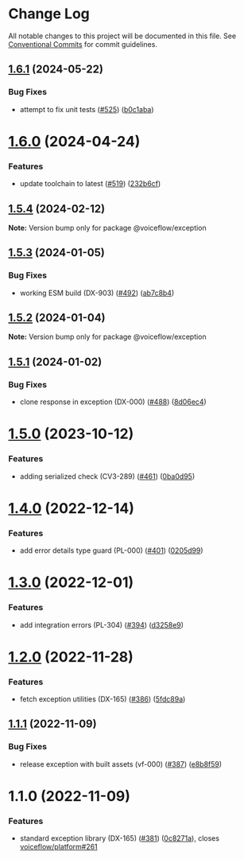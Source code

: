 # Change Log

All notable changes to this project will be documented in this file.
See [Conventional Commits](https://conventionalcommits.org) for commit guidelines.

## [1.6.1](https://github.com/voiceflow/libs/compare/@voiceflow/exception@1.6.0...@voiceflow/exception@1.6.1) (2024-05-22)

### Bug Fixes

* attempt to fix unit tests ([#525](https://github.com/voiceflow/libs/issues/525)) ([b0c1aba](https://github.com/voiceflow/libs/commit/b0c1aba3265dc8427b5a97877a4c9bac9fb82d43))

# [1.6.0](https://github.com/voiceflow/libs/compare/@voiceflow/exception@1.5.4...@voiceflow/exception@1.6.0) (2024-04-24)

### Features

* update toolchain to latest ([#519](https://github.com/voiceflow/libs/issues/519)) ([232b6cf](https://github.com/voiceflow/libs/commit/232b6cfcc65955760950de753f37c8b4f7e0ae62))

## [1.5.4](https://github.com/voiceflow/libs/compare/@voiceflow/exception@1.5.3...@voiceflow/exception@1.5.4) (2024-02-12)

**Note:** Version bump only for package @voiceflow/exception

## [1.5.3](https://github.com/voiceflow/libs/compare/@voiceflow/exception@1.5.2...@voiceflow/exception@1.5.3) (2024-01-05)

### Bug Fixes

* working ESM build (DX-903) ([#492](https://github.com/voiceflow/libs/issues/492)) ([ab7c8b4](https://github.com/voiceflow/libs/commit/ab7c8b407344c77ac3716921360e27eedcfb8d04))

## [1.5.2](https://github.com/voiceflow/libs/compare/@voiceflow/exception@1.5.1...@voiceflow/exception@1.5.2) (2024-01-04)

**Note:** Version bump only for package @voiceflow/exception

## [1.5.1](https://github.com/voiceflow/libs/compare/@voiceflow/exception@1.5.0...@voiceflow/exception@1.5.1) (2024-01-02)

### Bug Fixes

* clone response in exception (DX-000) ([#488](https://github.com/voiceflow/libs/issues/488)) ([8d06ec4](https://github.com/voiceflow/libs/commit/8d06ec4e44d4e7f92969510653e9fe8e58e35ac8))

# [1.5.0](https://github.com/voiceflow/libs/compare/@voiceflow/exception@1.4.0...@voiceflow/exception@1.5.0) (2023-10-12)

### Features

* adding serialized check (CV3-289) ([#461](https://github.com/voiceflow/libs/issues/461)) ([0ba0d95](https://github.com/voiceflow/libs/commit/0ba0d958e62deac303a8ef99179acfe899be28d3))

# [1.4.0](https://github.com/voiceflow/libs/compare/@voiceflow/exception@1.3.0...@voiceflow/exception@1.4.0) (2022-12-14)

### Features

* add error details type guard (PL-000) ([#401](https://github.com/voiceflow/libs/issues/401)) ([0205d99](https://github.com/voiceflow/libs/commit/0205d9910b6c14d8b48464280d38320258b26591))

# [1.3.0](https://github.com/voiceflow/libs/compare/@voiceflow/exception@1.2.0...@voiceflow/exception@1.3.0) (2022-12-01)

### Features

* add integration errors (PL-304) ([#394](https://github.com/voiceflow/libs/issues/394)) ([d3258e9](https://github.com/voiceflow/libs/commit/d3258e9a048c4dcb024fce716adfd0e8d17adf04))

# [1.2.0](https://github.com/voiceflow/libs/compare/@voiceflow/exception@1.1.1...@voiceflow/exception@1.2.0) (2022-11-28)

### Features

* fetch exception utilities (DX-165) ([#386](https://github.com/voiceflow/libs/issues/386)) ([5fdc89a](https://github.com/voiceflow/libs/commit/5fdc89a03ec21207ed96b30ffc6c00e1ddcae863))

## [1.1.1](https://github.com/voiceflow/libs/compare/@voiceflow/exception@1.1.0...@voiceflow/exception@1.1.1) (2022-11-09)

### Bug Fixes

* release exception with built assets (vf-000) ([#387](https://github.com/voiceflow/libs/issues/387)) ([e8b8f59](https://github.com/voiceflow/libs/commit/e8b8f59491134f4159962dbe64843cc0b3777346))

# 1.1.0 (2022-11-09)

### Features

* standard exception library (DX-165) ([#381](https://github.com/voiceflow/libs/issues/381)) ([0c8271a](https://github.com/voiceflow/libs/commit/0c8271aa2267017830f3f03ee2d29340471c41f8)), closes [voiceflow/platform#261](https://github.com/voiceflow/platform/issues/261)

